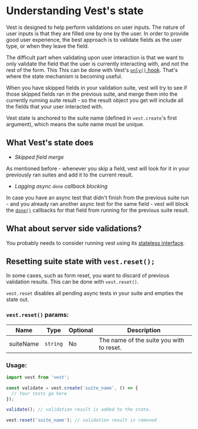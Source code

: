 # Understanding Vest's state

Vest is designed to help perform validations on user inputs. The nature of user inputs is that they are filled one by one by the user. In order to provide good user experience, the best approach is to validate fields as the user type, or when they leave the field.

The difficult part when validating upon user interaction is that we want to only validate the field that the user is currently interacting with, and not the rest of the form. This
This can be done with Vest's [`only()` hook](./exclusion). That's where the state mechanism is becoming useful.

When you have skipped fields in your validation suite, vest will try to see if those skipped fields ran in the previous suite, and merge them into the currently running suite result - so the result object you get will include all the fields that your user interacted with.

Vest state is anchored to the suite name (defined in `vest.create`'s first argument), which means the suite name must be unique.

## What Vest's state does

- _Skipped field merge_

As mentioned before - whenever you skip a field, vest will look for it in your previously ran suites and add it to the current result.

- _Lagging async `done` callback blocking_

In case you have an async test that didn't finish from the previous suite run - and you already ran another async test for the same field - vest will block the [`done()`]('./result#done) callbacks for that field from running for the previous suite result.

## What about server side validations?

You probably needs to consider running vest using its [stateless interface](./node#use-validate).

## Resetting suite state with `vest.reset();`

In some cases, such as form reset, you want to discard of previous validation results. This can be done with `vest.reset()`.

`vest.reset` disables all pending async tests in your suite and empties the state out.

### `vest.reset()` params:

| Name      | Type     | Optional | Description                              |
| --------- | -------- | -------- | ---------------------------------------- |
| suiteName | `string` | No       | The name of the suite you with to reset. |

### Usage:

```js
import vest from 'vest';

const validate = vest.create('suite_name', () => {
  // Your tests go here
});

validate(); // validation result is added to the state.

vest.reset('suite_name'); // validation result is removed
```
